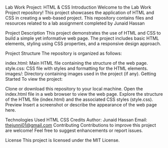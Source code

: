 Lab Work Project: HTML & CSS
Introduction
Welcome to the Lab Work Project repository! This project showcases the application of HTML and CSS in creating a web-based project. This repository contains files and resources related to a lab assignment completed by Junaid Hassan

Project Description
This project demonstrates the use of HTML and CSS to build a simple yet informative web page. The project includes basic HTML elements, styling using CSS properties, and a responsive design approach.

Project Structure
The repository is organized as follows:

index.html: Main HTML file containing the structure of the web page.
style.css: CSS file with styles and formatting for the HTML elements.
images/: Directory containing images used in the project (if any).
Getting Started
To view the project:

Clone or download this repository to your local machine.
Open the index.html file in a web browser to view the web page.
Explore the structure of the HTML file (index.html) and the associated CSS styles (style.css).
Preview
Insert a screenshot or describe the appearance of the web page here.

Technologies Used
HTML
CSS
Credits
Author: Junaid Hassan
Email: thejunni01@gmail.com
Contributing
Contributions to improve this project are welcome! Feel free to suggest enhancements or report issues.

License
This project is licensed under the MIT License.
